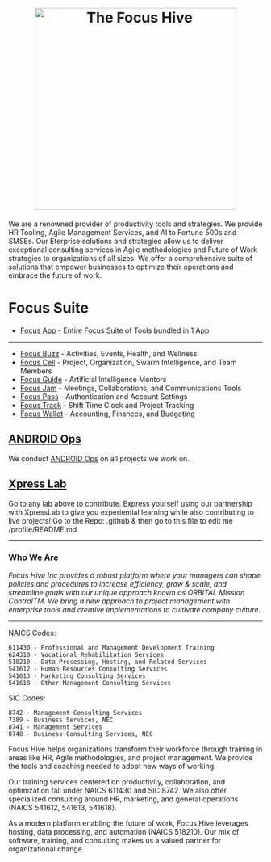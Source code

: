 <h1 align="center">
  <br>
  <a href="https://focushive.com"><img src="https://github.com/TaoFruit/focushive/blob/gh-pages/images/logos/logo_dark.png" alt="The Focus Hive" width="400"></a>
</h1>

We are a renowned provider of productivity tools and strategies. We provide HR Tooling, Agile Management Services, and AI to Fortune 500s and SMSEs. Our Eterprise solutions and strategies allow us to deliver exceptional consulting services in Agile methodologies and Future of Work strategies to organizations of all sizes. We offer a comprehensive suite of solutions that empower businesses to optimize their operations and embrace the future of work.

# Focus Suite
- [Focus App](https://focusapp.org) - Entire Focus Suite of Tools bundled in 1 App
---
- [Focus Buzz](https://focusbuzz.org) - Activities, Events, Health, and Wellness
- [Focus Cell](https://focuscell.org) - Project, Organization, Swarm Intelligence, and Team Members  
- [Focus Guide](https://focusguide.org) - Artificial Intelligence Mentors
- [Focus Jam](https://focusjam.com) - Meetings, Collaborations, and Communications Tools
- [Focus Pass](https://focuspass.com) - Authentication and Account Settings
- [Focus Track](https://focustrack.org) - Shift Time Clock and Project Tracking
- [Focus Wallet](https://focuswallet.org) - Accounting, Finances, and Budgeting

## [ANDROID Ops](https://androidops.org)

We conduct [ANDROID Ops](https://github.com/WorldEnterpriseGroup/.github/blob/gh-pages/Frameworks/ANDROID.md) on all projects we work on.
    
## [Xpress Lab](https://xpresslab.org)

Go to any lab above to contribute. Express yourself using our partnership with XpressLab to give you experiential learning while also contributing to live projects!
Go to the Repo: .github & then go to this file to edit me /profile/README.md

---

### Who We Are

_Focus Hive Inc provides a robust platform where your managers can shape policies and procedures to increase efficiency, grow & scale, and streamline goals with our unique approach known as ORBITAL Mission ControlTM. We bring a new approach to project management with enterprise tools and creative implementations to cultivate company culture._

---
NAICS Codes:

    611430 - Professional and Management Development Training
    624310 - Vocational Rehabilitation Services
    518210 - Data Processing, Hosting, and Related Services
    541612 - Human Resources Consulting Services
    541613 - Marketing Consulting Services
    541618 - Other Management Consulting Services

SIC Codes:

    8742 - Management Consulting Services
    7389 - Business Services, NEC
    8741 - Management Services
    8748 - Business Consulting Services, NEC

Focus Hive helps organizations transform their workforce through training in areas like HR, Agile methodologies, and project management. We provide the tools and coaching needed to adopt new ways of working.

Our training services centered on productivity, collaboration, and optimization fall under NAICS 611430 and SIC 8742. We also offer specialized consulting around HR, marketing, and general operations (NAICS 541612, 541613, 541618).

As a modern platform enabling the future of work, Focus Hive leverages hosting, data processing, and automation (NAICS 518210). Our mix of software, training, and consulting makes us a valued partner for organizational change.
